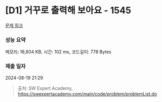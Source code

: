 # [D1] 거꾸로 출력해 보아요 - 1545 

[문제 링크](https://swexpertacademy.com/main/code/problem/problemDetail.do?contestProbId=AV2gbY0qAAQBBAS0) 

### 성능 요약

메모리: 18,604 KB, 시간: 102 ms, 코드길이: 778 Bytes

### 제출 일자

2024-08-19 21:29



> 출처: SW Expert Academy, https://swexpertacademy.com/main/code/problem/problemList.do
